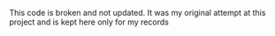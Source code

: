 This code is broken and not updated. It was my original attempt at this project and is kept here only for my records
